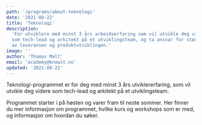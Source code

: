 ```yaml
---
path: '/programs/about-teknologi'
date: '2021-08-22'
title: 'Teknologi'
description:
  'For utviklere med minst 3 års arbeidserfaring som vil utvikle deg videre
  som tech-lead og arkitekt på et utviklingsteam, og ta ansvar for større del
  av leveransen og produktutviklingen.'
image: ''
author: 'Thomas Malt'
email: 'academy@knowit.no'
updated: '2021-08-22'
---
```


Teknologi-programmet er for deg med minst 3 års utviklererfaring, som vil
utvikle deg videre som tech-lead og arkitekt på et utviklingsteam.

Programmet starter i på høsten og varer fram til neste sommer. Her finner du
mer informasjon om programmet, hvilke kurs og workshops som er med, og
informasjon om hvordan du søker.
